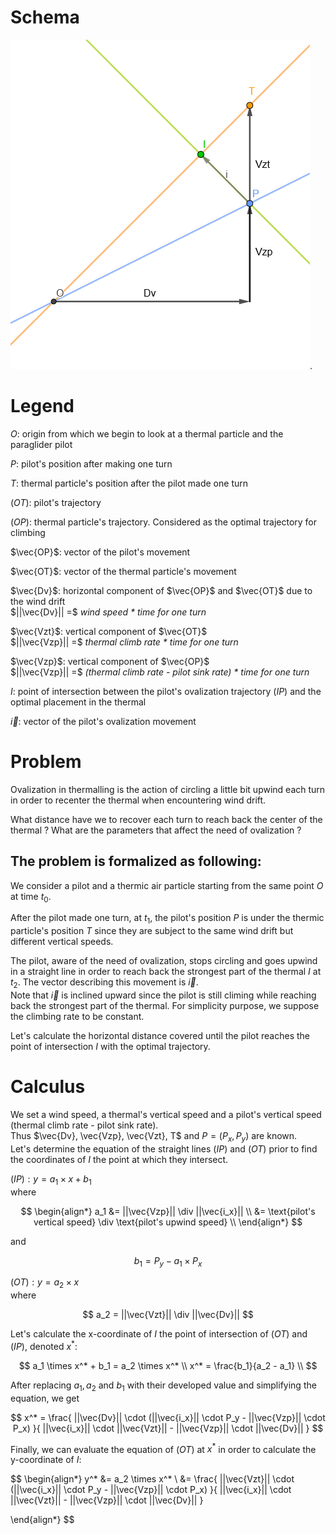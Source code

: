 # Schema

![schema](./assets/schema.png).

# Legend

$O$: origin from which we begin to look at a thermal particle and the paraglider pilot  

$P$: pilot's position after making one turn  

$T$: thermal particle's position after the pilot made one turn  

$(OT)$: pilot's trajectory  

$(OP)$: thermal particle's trajectory. Considered as the optimal trajectory for climbing  

$\vec{OP}$: vector of the pilot's movement  

$\vec{OT}$: vector of the thermal particle's movement

$\vec{Dv}$: horizontal component of $\vec{OP}$ and $\vec{OT}$ due to the wind drift  
$||\vec{Dv}|| =$ *wind speed * time for one turn*

$\vec{Vzt}$: vertical component of $\vec{OT}$  
$||\vec{Vzp}|| =$ *thermal climb rate * time for one turn*  

$\vec{Vzp}$: vertical component of $\vec{OP}$  
$||\vec{Vzp}|| =$ *(thermal climb rate - pilot sink rate) * time for one turn*  

$I$: point of intersection between the pilot's ovalization trajectory $(IP)$ and the optimal placement in the thermal  

$\vec{i}$: vector of the pilot's ovalization movement  

# Problem

Ovalization in thermalling is the action of circling a little bit upwind each turn in order to recenter the thermal when encountering wind drift.  

What distance have we to recover each turn to reach back the center of the thermal ? What are the parameters that affect the need of ovalization ?  

## The problem is formalized as following:

We consider a pilot and a thermic air particle starting from the same point $O$ at time $t_0$.  

After the pilot made one turn, at $t_1$, the pilot's position $P$ is under the thermic particle's position $T$ since they are subject to the same wind drift but different vertical speeds.  

The pilot, aware of the need of ovalization, stops circling and goes upwind in a straight line in order to reach back the strongest part of the thermal $I$ at $t_2$. The vector describing this movement is $\vec{i}$.  
Note that $\vec{i}$ is inclined upward since the pilot is still climing while reaching back the strongest part of the thermal. For simplicity purpose, we suppose the climbing rate to be constant.  

Let's calculate the horizontal distance covered until the pilot reaches the point of intersection $I$ with the optimal trajectory.

# Calculus

We set a wind speed, a thermal's vertical speed and a pilot's vertical speed (thermal climb rate - pilot sink rate).  
Thus $\vec{Dv}, \vec{Vzp}, \vec{Vzt}, T$ and $P = (P_x, P_y)$ are known.  
Let's determine the equation of the straight lines $(IP)$ and $(OT)$ prior to find the coordinates of $I$ the point at which they intersect.  

$(IP) : y = a_1 \times x + b_1$  
where  

$$
\begin{align*}
    a_1 &= ||\vec{Vzp}|| \div ||\vec{i_x}|| \\
        &= \text{pilot's vertical speed} \div \text{pilot's upwind speed} \\
\end{align*}
$$

and

$$
    b_1 = P_y - a_1 \times P_x
$$


$(OT) : y = a_2 \times x$  
where

$$
    a_2 = ||\vec{Vzt}|| \div ||\vec{Dv}||
$$

Let's calculate the x-coordinate of $I$ the point of intersection of $(OT)$ and $(IP)$, denoted $x^*$:  

$$
    a_1 \times x^* + b_1 = a_2 \times x^* \\
    x^* = \frac{b_1}{a_2 - a_1} \\
$$

After replacing $a_1, a_2$ and $b_1$ with their developed value and simplifying the equation, we get

$$
    x^* = \frac{
        ||\vec{Dv}|| \cdot (||\vec{i_x}|| \cdot P_y - ||\vec{Vzp}|| \cdot P_x)
        }{
            ||\vec{i_x}|| \cdot ||\vec{Vzt}|| - ||\vec{Vzp}|| \cdot ||\vec{Dv}||
        }
$$

Finally, we can evaluate the equation of $(OT)$ at $x^*$ in order to calculate the y-coordinate of $I$:

$$
\begin{align*}
    y^* &= a_2 \times x^* \\
        &= \frac{
        ||\vec{Vzt}|| \cdot (||\vec{i_x}|| \cdot P_y - ||\vec{Vzp}|| \cdot P_x)
        }{
            ||\vec{i_x}|| \cdot ||\vec{Vzt}|| - ||\vec{Vzp}|| \cdot ||\vec{Dv}||
        } 

\end{align*}
$$